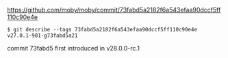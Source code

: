 
https://github.com/moby/moby/commit/73fabd5a2182f6a543efaa90dccf5ff110c90e4e

```shell
$ git describe --tags 73fabd5a2182f6a543efaa90dccf5ff110c90e4e
v27.0.1-901-g73fabd5a21
```

commit 73fabd5 first introduced in v28.0.0-rc.1